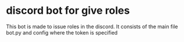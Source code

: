 # discord bot for give roles
This bot is made to issue roles in the discord. 
It consists of the main file bot.py and config where the token is specified